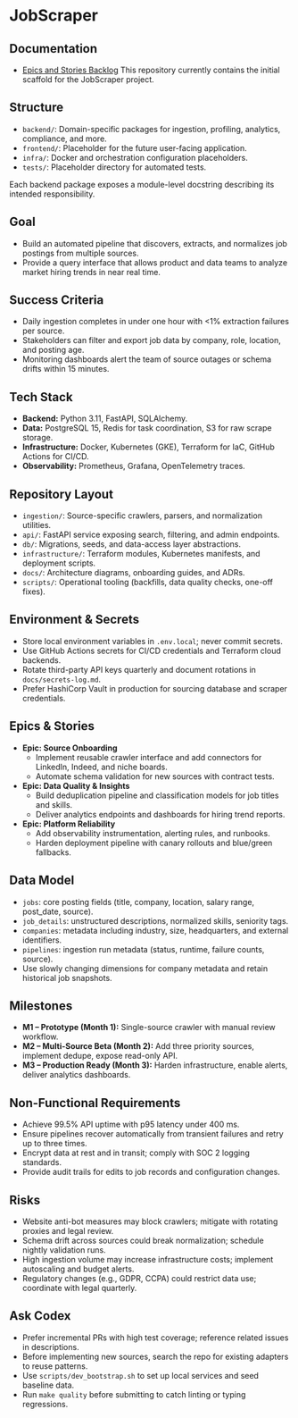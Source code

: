 # JobScraper

## Documentation

- [Epics and Stories Backlog](BACKLOG.md)
This repository currently contains the initial scaffold for the JobScraper project.

## Structure

- `backend/`: Domain-specific packages for ingestion, profiling, analytics, compliance, and more.
- `frontend/`: Placeholder for the future user-facing application.
- `infra/`: Docker and orchestration configuration placeholders.
- `tests/`: Placeholder directory for automated tests.

Each backend package exposes a module-level docstring describing its intended responsibility.
## Goal
- Build an automated pipeline that discovers, extracts, and normalizes job postings from multiple sources.
- Provide a query interface that allows product and data teams to analyze market hiring trends in near real time.

## Success Criteria
- Daily ingestion completes in under one hour with <1% extraction failures per source.
- Stakeholders can filter and export job data by company, role, location, and posting age.
- Monitoring dashboards alert the team of source outages or schema drifts within 15 minutes.

## Tech Stack
- **Backend:** Python 3.11, FastAPI, SQLAlchemy.
- **Data:** PostgreSQL 15, Redis for task coordination, S3 for raw scrape storage.
- **Infrastructure:** Docker, Kubernetes (GKE), Terraform for IaC, GitHub Actions for CI/CD.
- **Observability:** Prometheus, Grafana, OpenTelemetry traces.

## Repository Layout
- `ingestion/`: Source-specific crawlers, parsers, and normalization utilities.
- `api/`: FastAPI service exposing search, filtering, and admin endpoints.
- `db/`: Migrations, seeds, and data-access layer abstractions.
- `infrastructure/`: Terraform modules, Kubernetes manifests, and deployment scripts.
- `docs/`: Architecture diagrams, onboarding guides, and ADRs.
- `scripts/`: Operational tooling (backfills, data quality checks, one-off fixes).

## Environment & Secrets
- Store local environment variables in `.env.local`; never commit secrets.
- Use GitHub Actions secrets for CI/CD credentials and Terraform cloud backends.
- Rotate third-party API keys quarterly and document rotations in `docs/secrets-log.md`.
- Prefer HashiCorp Vault in production for sourcing database and scraper credentials.

## Epics & Stories
- **Epic: Source Onboarding**
  - Implement reusable crawler interface and add connectors for LinkedIn, Indeed, and niche boards.
  - Automate schema validation for new sources with contract tests.
- **Epic: Data Quality & Insights**
  - Build deduplication pipeline and classification models for job titles and skills.
  - Deliver analytics endpoints and dashboards for hiring trend reports.
- **Epic: Platform Reliability**
  - Add observability instrumentation, alerting rules, and runbooks.
  - Harden deployment pipeline with canary rollouts and blue/green fallbacks.

## Data Model
- `jobs`: core posting fields (title, company, location, salary range, post_date, source).
- `job_details`: unstructured descriptions, normalized skills, seniority tags.
- `companies`: metadata including industry, size, headquarters, and external identifiers.
- `pipelines`: ingestion run metadata (status, runtime, failure counts, source).
- Use slowly changing dimensions for company metadata and retain historical job snapshots.

## Milestones
- **M1 – Prototype (Month 1):** Single-source crawler with manual review workflow.
- **M2 – Multi-Source Beta (Month 2):** Add three priority sources, implement dedupe, expose read-only API.
- **M3 – Production Ready (Month 3):** Harden infrastructure, enable alerts, deliver analytics dashboards.

## Non-Functional Requirements
- Achieve 99.5% API uptime with p95 latency under 400 ms.
- Ensure pipelines recover automatically from transient failures and retry up to three times.
- Encrypt data at rest and in transit; comply with SOC 2 logging standards.
- Provide audit trails for edits to job records and configuration changes.

## Risks
- Website anti-bot measures may block crawlers; mitigate with rotating proxies and legal review.
- Schema drift across sources could break normalization; schedule nightly validation runs.
- High ingestion volume may increase infrastructure costs; implement autoscaling and budget alerts.
- Regulatory changes (e.g., GDPR, CCPA) could restrict data use; coordinate with legal quarterly.

## Ask Codex
- Prefer incremental PRs with high test coverage; reference related issues in descriptions.
- Before implementing new sources, search the repo for existing adapters to reuse patterns.
- Use `scripts/dev_bootstrap.sh` to set up local services and seed baseline data.
- Run `make quality` before submitting to catch linting or typing regressions.
